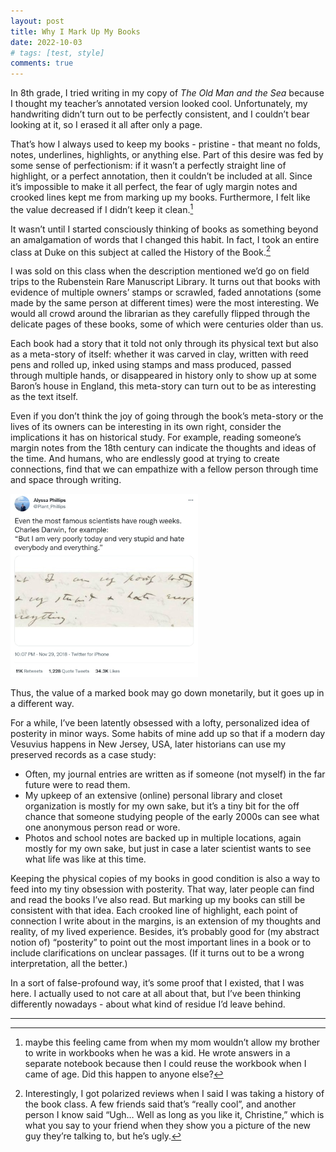 ```yaml
---
layout: post
title: Why I Mark Up My Books 
date: 2022-10-03
# tags: [test, style]
comments: true
---
```


In 8th grade, I tried writing in my copy of *The Old Man and the Sea* because I thought my teacher’s annotated version looked cool. Unfortunately, my handwriting didn’t turn out to be perfectly consistent, and I couldn’t bear looking at it, so I erased it all after only a page. 

That’s how I always used to keep my books - pristine - that meant no folds, notes, underlines, highlights, or anything else. Part of this desire was fed by some sense of perfectionism: if it wasn’t a perfectly straight line of highlight, or a perfect annotation, then it couldn’t be included at all. Since it’s impossible to make it all perfect, the fear of ugly margin notes and crooked lines kept me from marking up my books. Furthermore, I felt like the value decreased if I didn’t keep it clean.[^1] 

It wasn’t until I started consciously thinking of books as something beyond an amalgamation of words that I changed this habit. In fact, I took an entire class at Duke on this subject at called the History of the Book.[^2] 

I was sold on this class when the description mentioned we’d go on field trips to the Rubenstein Rare Manuscript Library. It turns out that books with evidence of multiple owners’ stamps or scrawled, faded annotations (some made by the same person at different times) were the most interesting. We would all crowd around the librarian as they carefully flipped through the delicate pages of these books, some of which were centuries older than us. 

Each book had a story that it told not only through its physical text but also as a meta-story of itself: whether it was carved in clay, written with reed pens and rolled up, inked using stamps and mass produced, passed through multiple hands, or disappeared in history only to show up at some Baron’s house in England, this meta-story can turn out to be as interesting as the text itself. 

Even if you don’t think the joy of going through the book’s meta-story or the lives of its owners can be interesting in its own right, consider the implications it has on historical study. For example, reading someone’s margin notes from the 18th century can indicate the thoughts and ideas of the time. And humans, who are endlessly good at trying to create connections, find that we can empathize with a fellow person through time and space through writing. 

<img src="../images/images/memes/meme-darwin-poorly.jpg" alt="twitter post of a letter from Charles Darwin describing that he felt 'very poorly'" width=300>

Thus, the value of a marked book may go down monetarily, but it goes up in a different way. 

For a while, I’ve been latently obsessed with a lofty, personalized idea of posterity in minor ways. Some habits of mine add up so that if a modern day Vesuvius happens in New Jersey, USA, later historians can use my preserved records as a case study: 

- Often, my journal entries are written as if someone (not myself) in the far future were to read them. 
- My upkeep of an extensive (online) personal library and closet organization is mostly for my own sake, but it’s a tiny bit for the off chance that someone studying people of the early 2000s can see what one anonymous person read or wore. 
- Photos and school notes are backed up in multiple locations, again mostly for my own sake, but just in case a later scientist wants to see what life was like at this time. 

Keeping the physical copies of my books in good condition is also a way to feed into my tiny obsession with posterity. That way, later people can find and read the books I’ve also read. But marking up my books can still be consistent with that idea. Each crooked line of highlight, each point of connection I write about in the margins, is an extension of my thoughts and reality, of my lived experience. Besides, it’s probably good for (my abstract notion of) “posterity” to point out the most important lines in a book or to include clarifications on unclear passages. (If it turns out to be a wrong interpretation, all the better.) 

In a sort of false-profound way, it’s some proof that I existed, that I was here. I actually used to not care at all about that, but I’ve been thinking differently nowadays - about what kind of residue I’d leave behind. 

---

[^1]: maybe this feeling came from when my mom wouldn’t allow my brother to write in workbooks when he was a kid. He wrote answers in a separate notebook because then I could reuse the workbook when I came of age. Did this happen to anyone else? 

[^2]: Interestingly, I got polarized reviews when I said I was taking a history of the book class. A few friends said that’s “really cool”, and another person I know said “Ugh… Well as long as you like it, Christine,” which is what you say to your friend when they show you a picture of the new guy they’re talking to, but he’s ugly.

